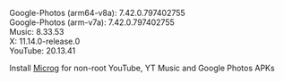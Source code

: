 Google-Photos (arm64-v8a): 7.42.0.797402755  
Google-Photos (arm-v7a): 7.42.0.797402755  
Music: 8.33.53  
X: 11.14.0-release.0  
YouTube: 20.13.41  

Install [Microg](https://github.com/ReVanced/GmsCore/releases) for non-root YouTube, YT Music and Google Photos APKs  

